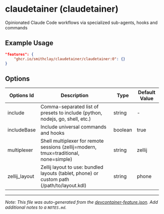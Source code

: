 
# claudetainer (claudetainer)

Opinionated Claude Code workflows via specialized sub-agents, hooks and commands

## Example Usage

```json
"features": {
    "ghcr.io/smithclay/claudetainer/claudetainer:0": {}
}
```

## Options

| Options Id | Description | Type | Default Value |
|-----|-----|-----|-----|
| include | Comma-separated list of presets to include (python, nodejs, go, shell, etc.) | string | - |
| includeBase | Include universal commands and hooks | boolean | true |
| multiplexer | Shell multiplexer for remote sessions (zellij=modern, tmux=traditional, none=simple) | string | zellij |
| zellij_layout | Zellij layout to use: bundled layouts (tablet, phone) or custom path (/path/to/layout.kdl) | string | phone |



---

_Note: This file was auto-generated from the [devcontainer-feature.json](https://github.com/smithclay/claudetainer/blob/main/src/claudetainer/devcontainer-feature.json).  Add additional notes to a `NOTES.md`._
